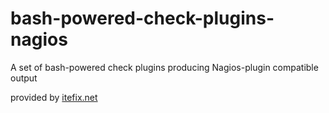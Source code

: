 # bash-powered-check-plugins-nagios

A set of bash-powered check plugins producing Nagios-plugin compatible output

provided by [itefix.net](https://itefix.net "itefix.net")
